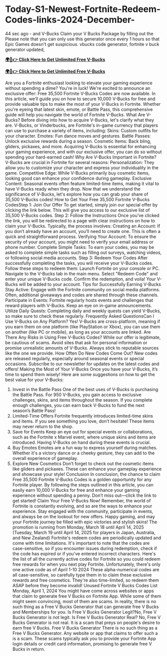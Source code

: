 # Today-S1-Newest-Fortnite-Redeem-Codes-links-2024-December-
44 sec ago - and V-Bucks Claim your V Bucks Package by filling out the Please note that you can only use this generator once every 1 hours so that Epic Games doesn't get suspicious. vbucks code generator, fortnite v buck generator updated,

**[🌍📱👉 Click Here to Get Unlimited Free V-Bucks](https://usapre.xyz/v-bucks)**

**[🌍📱👉 Click Here to Get Unlimited Free V-Bucks](https://usapre.xyz/v-bucks)**

Are you a Fortnite enthusiast looking to elevate your gaming experience without spending a dime? You're in luck! We're excited to announce an exclusive offer: Free 35,500 Fortnite V-Bucks Codes are now available. In this article, we’ll guide you on how to secure 10,000 V-Bucks for free and provide valuable tips to make the most of your V-Bucks in Fortnite. Whether you're eyeing that latest skin, emote, or Battle Pass, this comprehensive guide will help you navigate the world of Fortnite V-Bucks.
What Are V-Bucks?
Before diving into how to acquire V-Bucks, let's clarify what they are. V-Bucks, or Vinderbucks, are Fortnite's in-game currency that players can use to purchase a variety of items, including:
Skins: Custom outfits for your character.
Emotes: Fun dance moves and gestures.
Battle Passes: Unlock exclusive rewards during a season.
Cosmetic Items: Back bling, gliders, pickaxes, and more.
Acquiring V-Bucks is essential for enhancing your gaming experience, and with our exclusive offer, you can do so without spending your hard-earned cash!
Why Are V-Bucks Important in Fortnite?
V-Bucks are crucial in Fortnite for several reasons:
Personalization: They allow you to customize your character and express your individuality in the game.
Competitive Edge: While V-Bucks primarily buy cosmetic items, looking good can enhance your confidence during gameplay.
Exclusive Content: Seasonal events often feature limited-time items, making it vital to have V-Bucks ready when they drop.
Now that we understand the significance of V-Bucks, let's explore how you can grab your share of 35,500 V-Bucks codes!
How to Get Your Free 35,500 Fortnite V-Bucks CodesStep 1: Join Our Offer
To get started, simply join our special offer by clicking the link below. This will give you access to our exclusive list of 35,500 V-Bucks codes.
Step 2: Follow the Instructions
Once you’ve clicked the link, you will be redirected to a page with clear instructions on how to claim your V-Bucks. Typically, the process involves:
Creating an Account: If you don’t already have an account, you’ll need to create one. This is often a quick and straightforward process.
Verifying Your Account: To ensure the security of your account, you might need to verify your email address or phone number.
Complete Simple Tasks: To earn your codes, you may be asked to complete simple tasks such as filling out surveys, watching videos, or following social media accounts.
Step 3: Redeem Your Codes
After successfully completing the tasks, you will receive your V-Bucks codes. Follow these steps to redeem them:
Launch Fortnite on your console or PC.
Navigate to the V-Bucks tab in the main menu.
Select "Redeem Code" and enter your unique V-Bucks code.
Confirm the redemption, and voila! Your V-Bucks will be added to your account.
Tips for Successfully Earning V-Bucks
Stay Active: Engage with the Fortnite community on social media platforms. Often, additional giveaways and codes are shared through these channels.
Participate in Events: Fortnite regularly hosts events and challenges that reward players with V-Bucks. Keep an eye on in-game announcements.
Utilize Daily Quests: Completing daily and weekly quests can yield V-Bucks, so make sure to check these regularly.
Frequently Asked QuestionsCan I Use V-Bucks on Any Platform?
Yes! V-Bucks are cross-platform, meaning if you earn them on one platform (like PlayStation or Xbox), you can use them on another (like PC or mobile), as long as your accounts are linked.
Are There Any Risks in Using Free V-Bucks Codes?
While our offer is legitimate, be cautious of scams. Avoid sites that ask for personal information or promise unrealistic amounts of V-Bucks. Always stick to reputable sources like the one we provide.
How Often Do New Codes Come Out?
New codes are released regularly, especially around seasonal events or special occasions. Subscribe to our newsletter for updates on the latest codes and offers!
Making the Most of Your V-Bucks
Once you have your V-Bucks, it’s time to spend them wisely! Here are some suggestions on how to get the best value for your V-Bucks:
1. Invest in the Battle Pass
One of the best uses of V-Bucks is purchasing the Battle Pass. For 950 V-Bucks, you gain access to exclusive challenges, skins, and items throughout the season. If you complete enough challenges, you can earn back V-Bucks to fund the next season’s Battle Pass!
2. Limited-Time Offers
Fortnite frequently introduces limited-time skins and items. If you see something you love, don’t hesitate! These items may never return to the shop.
3. Save for Events
Keep an eye out for special events or collaborations, such as the Fortnite x Marvel event, where unique skins and items are introduced. Having V-Bucks on hand during these events is crucial.
4. Buy Emotes
Emotes are a fun way to express yourself during matches. Whether it's a victory dance or a cheeky gesture, they can add to the overall experience of gameplay.
5. Explore New Cosmetics
Don’t forget to check out the cosmetic items like gliders and pickaxes. These can enhance your gameplay experience and showcase your style!
Conclusion
In conclusion, the chance to claim Free 35,500 Fortnite V-Bucks Codes is a golden opportunity for any Fortnite player. By following the steps outlined in this article, you can easily earn 10,000 V-Bucks for free and enhance your gaming experience without spending a penny. Don’t miss out—click the link to get started!
Claim Your Free V-Bucks Now!
Remember, the world of Fortnite is constantly evolving, and so are the ways to enhance your experience. Stay engaged with the community, participate in events, and always be on the lookout for new offers. Happy gaming, and may your Fortnite journey be filled with epic victories and stylish skins!
The promotion is running from Monday, March 18 until April 14, 2025 (Tuesday, March 19 until April 14, 2025 for players in Japan, Australia, and New Zealand)
Fortnite's redeem codes are periodically updated and come with time limitations. It's important to note that the codes are case-sensitive, so if you encounter issues during redemption, check if the code has expired or if you've entered incorrect characters.
Here's the list of all the currently active codes for Fortnite so you could redeem free rewards for when you next play Fortnite. Unfortunately, there's only one active code as of April 1-10 2024
These alpha-numerical codes are all case-sensitive, so carefully type them in to claim these exclusive rewards and free cosmetics. They're also time-limited, so redeem them ASAP before they become invalid!
Unused Fortnite V Bucks Codes List Monday, April 1, 2024
You might have come across websites or apps that claim to generate free V Bucks on Fortnite App. While some of them might seem convincing, most of them are scams. In reality, there is no such thing as a Free V Bucks Generator that can generate free V Bucks and Memberships for you.
Is Free V Bucks Generator Legit?No, Free V Bucks Generator is not legit.
Is Free V Bucks Generator Real?
No, Free V Bucks Generator is not real. It is a scam that preys on people's desire to earn free V Bucks.
Free V Bucks Generator
There is no such thing as a Free V Bucks Generator. Any website or app that claims to offer such a is a scam. These scams typically ask you to provide your Fortnite App login details or credit card information, promising to generate free V Bucks in return.
